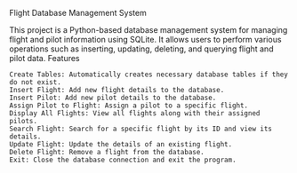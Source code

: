Flight Database Management System

This project is a Python-based database management system for managing flight and pilot information using SQLite. It allows users to perform various operations such as inserting, updating, deleting, and querying flight and pilot data.
Features

    Create Tables: Automatically creates necessary database tables if they do not exist.
    Insert Flight: Add new flight details to the database.
    Insert Pilot: Add new pilot details to the database.
    Assign Pilot to Flight: Assign a pilot to a specific flight.
    Display All Flights: View all flights along with their assigned pilots.
    Search Flight: Search for a specific flight by its ID and view its details.
    Update Flight: Update the details of an existing flight.
    Delete Flight: Remove a flight from the database.
    Exit: Close the database connection and exit the program.

